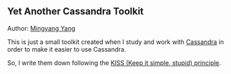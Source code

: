 Yet Another Cassandra Toolkit
-----------------------------
Author: [Mingyang Yang](mailto:ymycser@gmail.com)

This is just a small toolkit created when I study and work with [Cassandra](http://cassandra.apache.org/) in order to make it easier to use Cassandra.

So, I write them down following the [KISS (Keep it simple, stupid) principle](https://en.wikipedia.org/wiki/KISS_principle).
